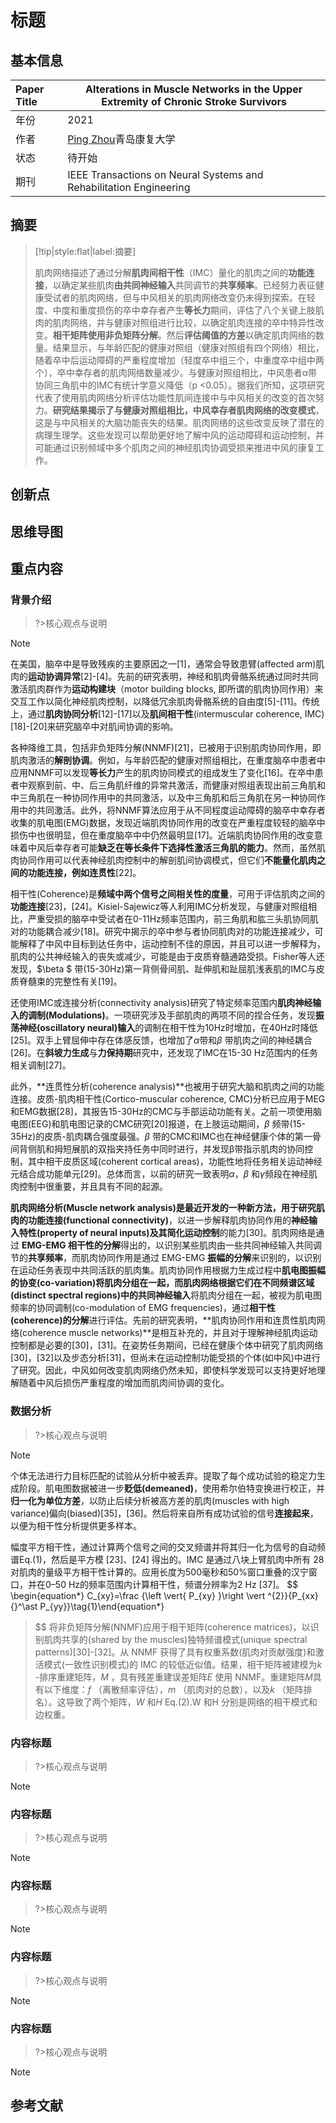 # 标题

## 基本信息

| Paper Title | Alterations in Muscle Networks in the Upper Extremity of Chronic Stroke Survivors |
| :---------- | ------------------------------------------------------------ |
| 年份        | 2021                                                         |
| 作者        | [Ping Zhou](https://ieeexplore.ieee.org/author/37330883000)青岛康复大学 |
| 状态        | 待开始                                                       |
| 期刊        | IEEE Transactions on Neural Systems and Rehabilitation Engineering |

## 摘要

> [!tip|style:flat|label:摘要] 
>
> 肌肉网络描述了通过分解**肌肉间相干性**（IMC）量化的肌肉之间的**功能连接**，以确定某些肌肉**由共同神经输入**共同调节的**共享频率**。已经努力表征健康受试者的肌肉网络，但与中风相关的肌肉网络改变仍未得到探索。在轻度、中度和重度损伤的卒中幸存者产生**等长力**期间，评估了八个关键上肢肌肉的肌肉网络，并与健康对照组进行比较，以确定肌肉连接的卒中特异性改变。**相干矩阵使用非负矩阵分解**。然后**评估阈值的方差**以确定肌肉网络的数量。结果显示，与年龄匹配的健康对照组（健康对照组有四个网络）相比，随着卒中后运动障碍的严重程度增加（轻度卒中组三个，中重度卒中组中两个），卒中幸存者的肌肉网络数量减少。与健康对照组相比，中风患者α带协同三角肌中的IMC有统计学意义降低（p <0.05）。据我们所知，这项研究代表了使用肌肉网络分析评估功能性肌间连接中与中风相关的改变的首次努力。**研究结果揭示了与健康对照组相比，中风幸存者肌肉网络的改变模式**，这是与中风相关的大脑功能丧失的结果。肌肉网络的这些改变反映了潜在的病理生理学。这些发现可以帮助更好地了解中风的运动障碍和运动控制，并可能通过识别频域中多个肌肉之间的神经肌肉协调受损来推进中风的康复工作。

## 创新点

## 思维导图



## 重点内容

### 背景介绍

> ?>核心观点与说明

> [!Note] 
>
> 在美国，脑卒中是导致残疾的主要原因之一[1]，通常会导致患臂(affected arm)肌肉的**运动协调异常**[2]-[4]。先前的研究表明，神经和肌肉骨骼系统通过同时共同激活肌肉群作为**运动构建块**（motor building blocks, 即所谓的肌肉协同作用）来交互工作以简化神经肌肉控制，以降低冗余肌肉骨骼系统的自由度[5]-[11]。传统上，通过**肌肉协同分析**[12]-[17]以及**肌间相干性**(intermuscular coherence, IMC)[18]-[20]来研究脑卒中对肌间协调的影响。
>
> 各种降维工具，包括非负矩阵分解(NNMF)[21]，已被用于识别肌肉协同作用，即肌肉激活的**解剖协调**。例如，与年龄匹配的健康对照组相比，在重度脑卒中患者中应用NNMF可以发现**等长力**产生的肌肉协同模式的组成发生了变化[16]。在卒中患者中观察到前、中、后三角肌纤维的异常共激活，而健康对照组表现出前三角肌和中三角肌在一种协同作用中的共同激活，以及中三角肌和后三角肌在另一种协同作用中的共同激活。此外，将NNMF算法应用于从不同程度运动障碍的脑卒中幸存者收集的肌电图(EMG)数据，发现近端肌肉协同作用的改变在严重程度较轻的脑卒中损伤中也很明显，但在重度脑卒中中仍然最明显[17]。近端肌肉协同作用的改变意味着中风后幸存者可能**缺乏在等长条件下选择性激活三角肌的能力**。然而，虽然肌肉协同作用可以代表神经肌肉控制中的解剖肌间协调模式，但它们**不能量化肌肉之间的功能连接，例如连贯性**[22]。
>
> 相干性(Coherence)是**频域中两个信号之间相关性的度量**，可用于评估肌肉之间的**功能连接**[23]，[24]。Kisiel-Sajewicz等人利用IMC分析发现，与健康对照组相比，严重受损的脑卒中受试者在0-11Hz频率范围内，前三角肌和肱三头肌协同肌对的功能耦合减少[18]。研究中揭示的卒中参与者协同肌肉对的功能连接减少，可能解释了中风中目标到达任务中，运动控制不佳的原因，并且可以进一步解释为，肌肉的公共神经输入的丧失或减少，可能是由于皮质脊髓通路受损。Fisher等人还发现，$\beta $ 带(15-30Hz)第一背侧骨间肌、趾伸肌和趾屈肌浅表肌的IMC与皮质脊髓束的完整性有关[19]。
>
> 还使用IMC或连接分析(connectivity analysis)研究了特定频率范围内**肌肉神经输入的调制(Modulations)**。一项研究涉及手部肌肉的两项不同的捏合任务，发现**振荡神经(oscillatory neural)输入**的调制在相干性为10Hz时增加，在40Hz时降低[25]。双手上臂屈伸中存在体感反馈，也增加了$\alpha$带和$\beta$ 带肌肉之间的神经耦合[26]。在**斜坡力生成**与**力保持期**研究中，还发现了IMC在15-30 Hz范围内的任务相关调制[27]。
>
> 此外，**连贯性分析(coherence analysis)**也被用于研究大脑和肌肉之间的功能连接。皮质-肌肉相干性(Cortico-muscular coherence, CMC)分析已应用于MEG和EMG数据[28]，其报告15-30Hz的CMC与手部运动功能有关。之前一项使用脑电图(EEG)和肌电图记录的CMC研究[20]报道，在上肢运动期间，$\beta$ 频带(15-35Hz)的皮质-肌肉耦合强度最强。$\beta$ 带的CMC和IMC也在神经健康个体的第一骨间背侧肌和拇短展肌的双指夹持任务中同时进行，并发现β带指示肌肉的协同控制，其中相干皮质区域(coherent cortical areas)，功能性地将任务相关运动神经元结合成功能单元[29]。总体而言，以前的研究一致表明$\alpha$，$\beta$ 和$\gamma$频段在神经肌肉控制中很重要，并且具有不同的起源。
>
> **肌肉网络分析(Muscle network analysis)**是最近开发的一种新方法，用于研究肌肉的**功能连接(functional connectivity)**，以进一步解释肌肉协同作用的**神经输入特性(property of neural inputs)**及其**简化运动控制**的能力[30]。肌肉网络是通过 **EMG-EMG 相干性的分解**得出的，以识别某些肌肉由一些共同神经输入共同调节的**共享频率**，而肌肉协同作用是通过 EMG-EMG **振幅的分解**来识别的，以识别在运动任务表现中共同活跃的肌肉集。肌肉协同作用根据力生成过程中**肌电图振幅的协变(co-variation)**将肌肉分组在一起，而肌肉网络根据它们在**不同频谱区域(distinct spectral regions)中的共同神经输入**将肌肉分组在一起，被视为肌电图频率的协同调制(co-modulation of EMG frequencies)，通过**相干性(coherence)的分解**进行评估。先前的研究表明，**肌肉协同作用和连贯性肌肉网络(coherence muscle networks)**是相互补充的，并且对于理解神经肌肉运动控制都是必要的[30]，[31]。在姿势任务期间，已经在健康个体中研究了肌肉网络[30]，[32]以及步态分析[31]，但尚未在运动控制功能受损的个体(如中风)中进行了研究。因此，中风如何改变肌肉网络仍然未知，即使科学发现可以支持更好地理解随着中风后损伤严重程度的增加而肌肉间协调的变化。

### 数据分析

> ?>核心观点与说明

> [!Note] 
>
> 个体无法进行力目标匹配的试验从分析中被丢弃。提取了每个成功试验的稳定力生成阶段。肌电图数据被进一步**贬低(demeaned)**，使用希尔伯特变换进行校正，并**归一化为单位方差**，以防止后续分析被高方差的肌肉(muscles with high variance)偏向(biased)[35]，[36]。然后将来自所有成功试验的信号**连接起来**，以便为相干性分析提供更多样本。
>
> 幅度平方相干性，通过计算两个信号之间的交叉频谱并将其归一化为信号的自动频谱Eq.(1)，然后是平方模 [23]、[24] 得出的。IMC 是通过八块上臂肌肉中所有 28 对肌肉的量级平方相干性计算的。应用长度为500毫秒和50%窗口重叠的汉宁窗口，并在0–50 Hz的频率范围内计算相干性，频谱分辨率为2 Hz [37]。
> $$
> \begin{equation*} C_{xy}=\frac {\left \vert{ P_{xy} }\right \vert ^{2}}{P_{xx}{}^\ast P_{yy}}\tag{1}\end{equation*}
> 
> $$
> 将非负矩阵分解(NNMF)应用于相干矩阵(coherence matrices)，以识别肌肉共享的(shared by the muscles)独特频谱模式(unique spectral patterns)[30]-[32]。从 NNMF 获得了具有权重系数(肌肉对贡献强度)和激活模式(一致性识别模式)的 IMC 的较低近似值。结果，相干矩阵被建模为$k$ -排序重建矩阵，$M$ ，具有残差重建误差矩阵$E$ 使用 NNMF。重建矩阵$M$具有以下维度：$f$ （离散频率评估），$m$ （肌肉对的总数），以及$k$ （矩阵排名）。这导致了两个矩阵，$W$ 和$H$  Eq.(2).W 和H 分别是网络的相干模式和边权重。





### 内容标题

> ?>核心观点与说明

> [!Note] 
> 

### 内容标题

> ?>核心观点与说明

> [!Note] 
> 

### 内容标题

> ?>核心观点与说明

> [!Note] 
> 

### 内容标题

> ?>核心观点与说明

> [!Note] 
> 

### 内容标题

> ?>核心观点与说明

> [!Note] 

## 参考文献
